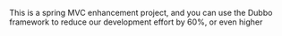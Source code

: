 This is a spring MVC enhancement project, and you can use the Dubbo framework to reduce our development effort by 60%, or even higher
